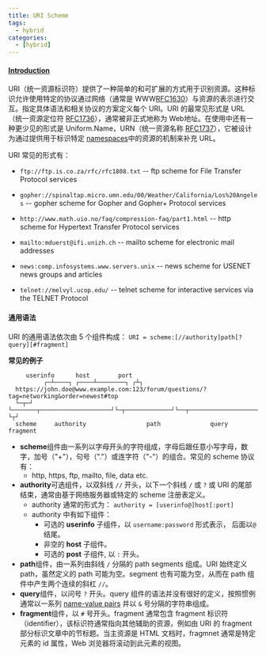 ```yaml
---
title: URI Scheme
tags:
  - hybrid
categories: 
  - [hybrid]
---
```


#### [Introduction][wikipedia]
URI（统一资源标识符）提供了一种简单的和可扩展的方式用于识别资源。这种标识允许使用特定的协议通过网络（通常是 WWW[RFC1630][rfc1630]）与资源的表示进行交互。指定具体语法和相关协议的方案定义每个 URI。URI 的最常见形式是 URL（统一资源定位符 [RFC1736][rfc1736]），通常被非正式地称为 Web地址。在使用中还有一种更少见的形式是 Uniform.Name，URN（统一资源名称 [RFC1737][rfc1737]），它被设计为通过提供用于标识特定 [namespaces][namespaces]中的资源的机制来补充 URL。

URI 常见的形式有：

+ `ftp://ftp.is.co.za/rfc/rfc1808.txt`
  -- ftp scheme for File Transfer Protocol services

+ `gopher://spinaltap.micro.umn.edu/00/Weather/California/Los%20Angeles`
  -- gopher scheme for Gopher and Gopher+ Protocol services

+ `http://www.math.uio.no/faq/compression-faq/part1.html`
  -- http scheme for Hypertext Transfer Protocol services

+ `mailto:mduerst@ifi.unizh.ch`
  -- mailto scheme for electronic mail addresses

+ `news:comp.infosystems.www.servers.unix`
  -- news scheme for USENET news groups and articles

+ `telnet://melvyl.ucop.edu/`
  -- telnet scheme for interactive services via the TELNET Protocol

#### 通用语法
URI 的通用语法依次由 5 个组件构成：
`URI = scheme:[//authority]path[?query][#fragment]`

**常见的例子**
```
 	 userinfo      host        port
          ┌─┴────┐ ┌────┴────────┐ ┌┴┐ 
  https://john.doe@www.example.com:123/forum/questions/?tag=networking&order=newest#top
  └─┬─┘ └───────┬────────────────────┘└─┬─────────────┘└──┬───────────────────────┘ └┬┘  
  scheme     authority                 path              query                      fragment
```

+ **scheme**组件由一系列以字母开头的字符组成，字母后跟任意小写字母，数字，加号（"+"），句号（"."）或连字符（"-"）的组合。常见的 scheme 协议有：
	- http, https, ftp, mailto, file, data etc.
+ **authority**可选组件，以双斜线 `//` 开头，以下一个斜线 `/` 或 `?` 或 URI 的尾部结束，通常由基于网络服务器或特定的 scheme 注册表定义。
  - authority 通常的形式为：
  `authority = [userinfo@]host[:port]`
  - authority 中有如下组件：
    + 可选的 **userinfo** 子组件，以 `username:password` 形式表示， 后面以`@`结尾。
    + 非空的 **host** 子组件。
    + 可选的 **post** 子组件, 以 `:` 开头。
+ **path**组件，由一系列由斜线 `/` 分隔的 path segments 组成。URI 始终定义 path，虽然定义的 path 可能为空。segment 也有可能为空，从而在 path 组件中产生两个连续的斜杠 `//`。
+ **query**组件，以问号 `?` 开头。query 组件的语法并没有很好的定义，按照惯例通常以一系列 [name-value pairs][name_value_pairs] 并以 `&` 号分隔的字符串组成。
+ **fragment**组件，以 `#` 号开头。fragment 通常包含 fragment 标识符（identifier），该标识符通常指向其他辅助的资源，例如由 URI 的 fragment 部分标识文章中的节标题。当主资源是 HTML 文档时，fragmnet 通常是特定元素的 id 属性，Web 浏览器将滚动到此元素的视图。

[wikipedia]:https://en.wikipedia.org/wiki/Uniform_Resource_Identifier
[rfc1630]:https://tools.ietf.org/html/rfc1630
[rfc1736]:https://tools.ietf.org/html/rfc1736
[rfc1737]:https://tools.ietf.org/html/rfc1737
[namespaces]:https://en.wikipedia.org/wiki/Namespace
[iana]:https://en.wikipedia.org/wiki/Internet_Assigned_Numbers_Authority
[name_value_pairs]:https://en.wikipedia.org/wiki/Attribute%E2%80%93value_pair
